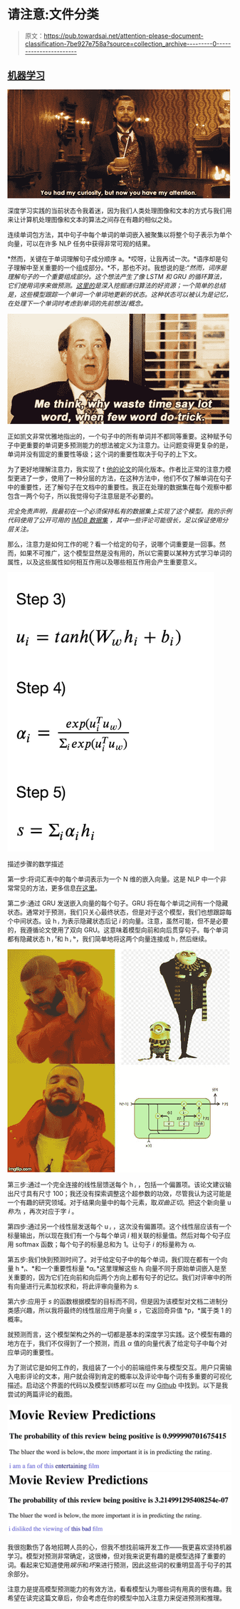 # 请注意:文件分类

> 原文：<https://pub.towardsai.net/attention-please-document-classification-7be927e758a?source=collection_archive---------0----------------------->

## [机器学习](https://towardsai.net/p/category/machine-learning)

![](img/93588958174442372fae1d3000d54024.png)

深度学习实践的当前状态令我着迷，因为我们人类处理图像和文本的方式与我们用来让计算机处理图像和文本的算法之间存在有趣的相似之处。

连续单词包方法，其中句子中每个单词的单词嵌入被聚集以将整个句子表示为单个向量，可以在许多 NLP 任务中获得非常可观的结果。

*然而，关键在于单词理解句子成分顺序 a。*哎呀，让我再试一次。*语序却是句子理解中至关重要的一个组成部分。*不，那也不对。我想说的是:“*然而，词序是理解句子的一个重要组成部分。这个想法产生了像 LSTM 和 GRU 的循环算法，它们使用词序来做预测。[这里的](https://medium.com/datadriveninvestor/recurrent-neural-network-rnn-52dd4f01b7e8)是深入挖掘递归算法的好资源；一个简单的总结是，这些模型跟踪一个单词一个单词地更新的状态。这种状态可以被认为是记忆，在处理下一个单词时考虑到单词的先前想法/概念。*

![](img/b14e55c8a77bfe71d99e2f16b66f7938.png)

正如凯文非常优雅地指出的，一个句子中的所有单词并不都同等重要。这种赋予句子中更重要的单词更多预测能力的想法被定义为注意力。让问题变得更复杂的是，单词并没有固定的重要性等级；这个词的重要性取决于句子的上下文。

为了更好地理解注意力，我实现了 t [他的论文](https://www.cs.cmu.edu/~hovy/papers/16HLT-hierarchical-attention-networks.pdf)的简化版本。作者比正常的注意力模型更进了一步，使用了一种分层的方法，在这种方法中，他们不仅了解单词在句子中的重要性，还了解句子在文档中的重要性。我正在处理的数据集在每个观察中都包含一两个句子，所以我觉得句子注意层是不必要的。

*完全免责声明，我最初在一个必须保持私有的数据集上实现了这个模型。我的示例代码使用了公开可用的* [*IMDB 数据集*](https://ai.stanford.edu/~amaas/data/sentiment/) *，其中一些评论可能很长，足以保证使用分层关注。*

那么，注意力是如何工作的呢？看一个给定的句子，说哪个词重要是一回事。然而，如果不可推广，这个模型显然是没有用的，所以它需要以某种方式学习单词的属性，以及这些属性如何相互作用以及哪些相互作用会产生重要意义。

![](img/14a13f4db4b8ac07b8ec6a2cddfb7927.png)

描述步骤的数学描述

第一步:将词汇表中的每个单词表示为一个 N 维的嵌入向量。这是 NLP 中一个非常常见的方法，更多信息[在这里](https://medium.com/data-science-group-iitr/word-embedding-2d05d270b285)。

第二步:通过 GRU 发送嵌入向量的每个句子。GRU 将在每个单词之间有一个隐藏状态。通常对于预测，我们只关心最终状态，但是对于这个模型，我们也想跟踪每个中间状态。设 h *ᵢ* 为表示隐藏状态后记 *i* 的向量。注意，虽然可能，但不是必要的，我遵循论文使用了双向 GRU。这意味着模型向前和向后贯穿句子。每个单词都有隐藏状态 h *ᵢ* ᶠ和 h *ᵢ* ᵇ，我们简单地将这两个向量连接成 h *ᵢ* 然后继续。

![](img/b8baade9e866254f382f6aa63f6b6051.png)

第三步:通过一个完全连接的线性层馈送每个 h *ᵢ* ，包括一个偏置项。该论文建议输出尺寸具有尺寸 100；我还没有探索调整这个超参数的功效，尽管我认为这可能是一个有趣的研究领域。对于结果向量中的每个元素，取*双曲正切*。把这个新向量 u *称为ᵢ* ，再次对应于字 *i* 。

第四步:通过另一个线性层发送每个 u *ᵢ* ，这次没有偏置项。这个线性层应该有一个标量输出，所以现在我们有一个与每个单词 *i* 相关联的标量值。然后对每个句子应用 softmax 函数；每个句子的标量总和为 1。让句子 *i* 的标量称为 *αᵢ.*

第五步:我们快到预测时间了。对于给定句子中的每个单词，我们现在都有一个向量 h *ᵢ、*和一个重要性标量 *αᵢ.*这里理解这些 *hᵢ* 向量不同于原始单词嵌入是至关重要的，因为它们在向前和向后两个方向上都有句子的记忆。我们对评审中的所有向量进行元素加权求和，将此评审向量称为 *s.*

第六步:应用于 *s* 的函数根据模型的目标而不同，但是因为该模型对文档二进制分类感兴趣，所以我将最终的线性层应用于向量 *s* ，它返回奇异值 *p，*属于类 1 的概率。

就预测而言，这个模型架构之外的一切都是基本的深度学习实践。这个模型有趣的地方在于，我们不仅得到了一个预测，而且 *α* 值的向量代表了给定句子中每个对应单词的重要性。

为了测试它是如何工作的，我组装了一个小的前端组件来与模型交互。用户只需输入电影评论的文本，用户就会得到肯定的概率以及评论中每个词有多重要的可视化描述。启动这个界面的代码以及模型训练都可以在 my [Github](https://github.com/jrpresta/website) 中找到。以下是我尝试的两篇评论的截图。

![](img/7241b935164c4fd8527fc9c23f42b66f.png)![](img/602d3e6122a7b38d9c33784dd750d457.png)

我很抱歉伤了各地招聘人员的心，但我不想找前端开发工作——我更喜欢坚持机器学习。模型对预测非常确定，这很棒，但对我来说更有趣的是模型选择了重要的词。看起来它知道使用*娱乐*和*坏*来进行预测，因此这些词的权重明显高于句子的其余部分。

注意力是提高模型预测能力的有效方法，看看模型认为哪些词有用真的很有趣。我希望在读完这篇文章后，你会考虑在你的模型中加入注意力来促进预测和推理。